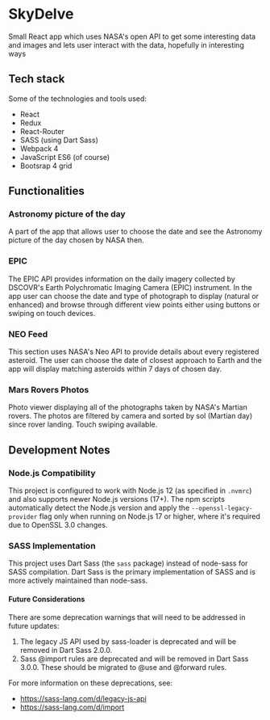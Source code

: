 ﻿# SkyDelve

Small React app which uses NASA's open API to get some interesting data and images and lets user interact with the data, hopefully in interesting ways

## Tech stack

Some of the technologies and tools used:
- React
- Redux
- React-Router
- SASS (using Dart Sass)
- Webpack 4
- JavaScript ES6 (of course)
- Bootsrap 4 grid

## Functionalities

### Astronomy picture of the day

A part of the app that allows user to choose the date and see the Astronomy picture of the day chosen by NASA then.

### EPIC

The EPIC API provides information on the daily imagery collected by DSCOVR's Earth Polychromatic Imaging Camera (EPIC) instrument. In the app user can choose the date and type of photograph to display (natural or enhanced) and browse through different view points either using buttons or swiping on touch devices.

### NEO Feed

This section uses NASA's Neo API to provide details about every registered asteroid. The user can choose the date of closest approach to Earth and the app will display matching asteroids within 7 days of chosen day.

### Mars Rovers Photos

Photo viewer displaying all of the photographs taken by NASA's Martian rovers. The photos are filtered by camera and sorted by sol (Martian day) since rover landing. Touch swiping available.

## Development Notes

### Node.js Compatibility

This project is configured to work with Node.js 12 (as specified in `.nvmrc`) and also supports newer Node.js versions (17+). The npm scripts automatically detect the Node.js version and apply the `--openssl-legacy-provider` flag only when running on Node.js 17 or higher, where it's required due to OpenSSL 3.0 changes.

### SASS Implementation

This project uses Dart Sass (the `sass` package) instead of node-sass for SASS compilation. Dart Sass is the primary implementation of SASS and is more actively maintained than node-sass.

#### Future Considerations

There are some deprecation warnings that will need to be addressed in future updates:

1. The legacy JS API used by sass-loader is deprecated and will be removed in Dart Sass 2.0.0.
2. Sass @import rules are deprecated and will be removed in Dart Sass 3.0.0. These should be migrated to @use and @forward rules.

For more information on these deprecations, see:
- https://sass-lang.com/d/legacy-js-api
- https://sass-lang.com/d/import
